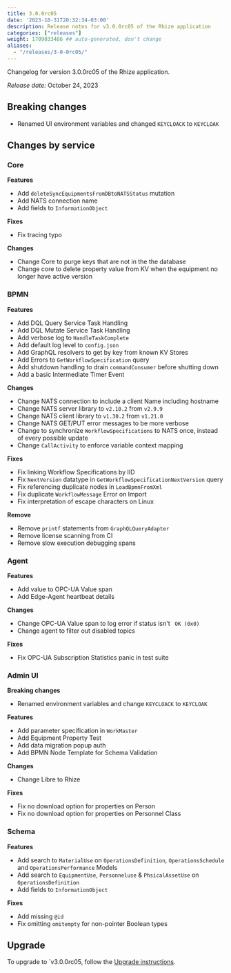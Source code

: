 ```yaml
---
title: 3.0.0rc05
date: '2023-10-31T20:32:34-03:00'
description: Release notes for v3.0.0rc05 of the Rhize application
categories: ["releases"]
weight: 1709033486 ## auto-generated, don't change
aliases:
  - "/releases/3-0-0rc05/"
---
```


Changelog for version 3.0.0rc05 of the Rhize application.

_Release date:_ October 24, 2023

## Breaking changes

- Renamed UI environment variables and changed `KEYCLOACK` to `KEYCLOAK`

## Changes by service

### Core

**Features**
- Add `deleteSyncEquipmentsFromDBtoNATSStatus` mutation
- Add NATS connection name
- Add fields to `InformationObject`

**Fixes**
- Fix tracing typo

**Changes**
- Change Core to purge keys that are not in the the database
- Change core to delete property value from KV when the equipment no longer have active version

### BPMN

**Features**
- Add DQL Query Service Task Handling
- Add DQL Mutate Service Task Handling
- Add verbose log to `HandleTaskComplete`
- Add default log level to `config.json`
- Add GraphQL resolvers to get by key from known KV Stores
- Add Errors to `GetWorkflowSpecification` query
- Add shutdown handling to drain `commandConsumer` before shutting down
- Add a basic Intermediate Timer Event

**Changes**
- Change NATS connection to include a client Name including hostname
- Change NATS server library to `v2.10.2` from `v2.9.9`
- Change NATS client library to `v1.30.2` from `v1.21.0`
- Change NATS GET/PUT error messages to be more verbose
- Change to synchronize `WorkflowSpecifications` to NATS once, instead of every possible update
- Change `CallActivity` to enforce variable context mapping

**Fixes**
- Fix linking Workflow Specifications by IID
- Fix `NextVersion` datatype in `GetWorkflowSpecificationNextVersion` query
- Fix referencing duplicate nodes in `LoadBpmnFromXml`
- Fix duplicate `WorkflowMessage` Error on Import
- Fix interpretation of escape characters on Linux

**Remove**
- Remove `printf` statements from `GraphQLQueryAdapter`
- Remove license scanning from CI
- Remove slow execution debugging spans

### Agent

**Features**
- Add value to OPC-UA Value span
- Add Edge-Agent heartbeat details

**Changes**
- Change OPC-UA Value span to log error if status isn't ` OK (0x0)`
- Change agent to filter out disabled topics

**Fixes**
- Fix OPC-UA Subscription Statistics panic in test suite

### Admin UI


**Breaking changes**
- Renamed environment variables and change `KEYCLOACK` to `KEYCLOAK`

**Features**
- Add parameter specification in `WorkMaster`
- Add Equipment Property Test
- Add data migration popup auth
- Add BPMN Node Template for Schema Validation

**Changes**
- Change Libre to Rhize

**Fixes**
- Fix no download option for properties on Person
- Fix no download option for properties on Personnel Class

### Schema

**Features**
- Add search to `MaterialUse` on `OperationsDefinition`, `OperationsSchedule` and `OperationsPerformance` Models
- Add search to `EquipmentUse`, `Personneluse` & `PhsicalAssetUse` on `OperationsDefinition`
- Add fields to `InformationObject`

**Fixes**
- Add missing `@id`
- Fix omitting `omitempty` for non-pointer Boolean types

## Upgrade

To upgrade to `v3.0.0rc05, follow the [Upgrade instructions](/deploy/upgrade).
